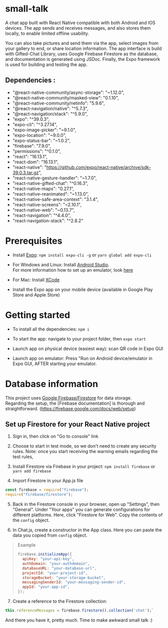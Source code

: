 # small-talk

A chat app built with React Native compatible with both Android and IOS devices. The app sends and receives messages, and also stores them locally, to enable limited offline usability.

You can also take pictures and send them via the app, select images from your gallery to end, or share location information. The app interface is build with Gifted-Chat Library, uses Google Firebase Firestore as the database, and documentation is generated using JSDoc. Finally, the Expo framework is used for building and testing the app.

## Dependencies :

- "@react-native-community/async-storage": "~1.12.0",
- "@react-native-community/masked-view": "0.1.10",
- "@react-native-community/netinfo": "5.9.6",
- "@react-navigation/native": "^5.7.3",
- "@react-navigation/stack": "^5.9.0",
- "expo": "^39.0.3",
- "expo-cli": "^3.27.14",
- "expo-image-picker": "~9.1.0",
- "expo-location": "~9.0.0",
- "expo-status-bar": "~1.0.2",
- "firebase": "7.9.0",
- "permissions": "^0.1.0",
- "react": "16.13.1",
- "react-dom": "16.13.1",
- "react-native": "https://github.com/expo/react-native/archive/sdk-39.0.3.tar.gz",
- "react-native-gesture-handler": "~1.7.0",
- "react-native-gifted-chat": "^0.16.3",
- "react-native-maps": "0.27.1",
- "react-native-reanimated": "~1.13.0",
- "react-native-safe-area-context": "3.1.4",
- "react-native-screens": "~2.10.1",
- "react-native-web": "~0.13.7",
- "react-navigation": "^4.4.0",
- "react-navigation-stack": "^2.8.2"

# Prerequisites

- Install [Expo](https://expo.io/): `npm install expo-cli -g` or `yarn global add expo-cli`

- For Windows and Linux: Install [Android Studio](https://developer.android.com/studio).<br>
  For more information how to set up an emulator, look [here](https://docs.expo.io/versions/latest/workflow/android-studio-emulator/)

- For Mac: Install [XCode](https://developer.apple.com/xcode/)

- Install the Expo app on your mobile device (available in Google Play Store and Apple Store)

# Getting started

- To install all the dependencies: `npm i`

- To start the app: navigate to your project folder, then `expo start`

- Launch app on physical device (easiest way): scan QR code in Expo GUI

- Launch app on emulator: Press "Run on Android device/emulator in Expo GUI, AFTER starting your emulator.

# Database information

This project uses [Google Firebase/Firestore](https://firebase.google.com/) for data storage.<br>
Regarding the setup, the [Firebase documentation] is thorough and straightforward. (https://firebase.google.com/docs/web/setup)

## Set up Firestore for your React Native project

1. Sign in, then click on "Go to console" link

2. Choose to start in test mode, so we don't need to create any security rules. Note: once you start receiving the warning emails regarding the test rules, 

3. Install Firestore via Firebase in your project: `npm install firebase` or `yarn add firebase`

4. Import Firestore in your App.js file

```javascript
const firebase = require("firebase");
require("firebase/firestore");
```

5. Back in the Firestore console in your browser, open up "Settings", then "General". Under "Your apps" you can generate configurations for different platforms. Here, click "Firestore for Web". Copy the contents of the `config` object.

6. In Chat.js, create a constructor in the App class. Here you can paste the data you copied from `config` object.

> Example
>
> ```javascript
> firebase.initializeApp({
>   apiKey: "your-api-key",
>   authDomain: "your-authdomain",
>   databaseURL: "your-database-url",
>   projectId: "your-project-id",
>   storageBucket: "your-storage-bucket",
>   messagingSenderId: "your-messaging-sender-id",
>   appId: "your-app-id",
> });
> ```

7. Create a reference to the Firestore collection:

```javascript
this.referenceMessages = firebase.firestore().collection('chat');`
```

And there you have it, pretty much. Time to make awkward small talk :)
